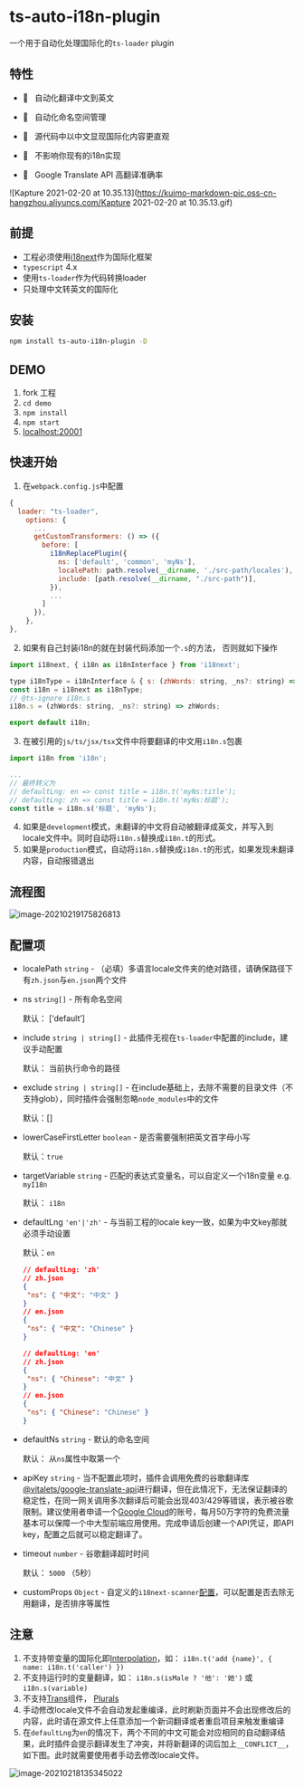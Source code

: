 # ts-auto-i18n-plugin

一个用于自动化处理国际化的`ts-loader` plugin

## 特性

- 🚀 &nbsp; 自动化翻译中文到英文

- 💼 &nbsp; 自动化命名空间管理

- 🥽 &nbsp; 源代码中以中文显现国际化内容更直观

- 🤝 &nbsp; 不影响你现有的i18n实现

- 🍻 &nbsp; Google Translate API 高翻译准确率



![Kapture 2021-02-20 at 10.35.13](https://kuimo-markdown-pic.oss-cn-hangzhou.aliyuncs.com/Kapture 2021-02-20 at 10.35.13.gif)

## 前提

- 工程必须使用[i18next](https://www.npmjs.com/package/i18next)作为国际化框架
- `typescript` 4.x
- 使用`ts-loader`作为代码转换loader
- 只处理中文转英文的国际化



## 安装

```bash
npm install ts-auto-i18n-plugin -D
```



## DEMO

1. fork 工程
2. `cd demo`
3. `npm install`
4. `npm start`
5. [localhost:20001](http://localhost:20001)



## 快速开始

1. 在`webpack.config.js`中配置

```javascript
{
  loader: "ts-loader",
    options: {
      ...
      getCustomTransformers: () => ({
        before: [ 
          i18nReplacePlugin({
            ns: ['default', 'common', 'myNs'],
            localePath: path.resolve(__dirname, './src-path/locales'),
            include: [path.resolve(__dirname, "./src-path")],
          }),
          ...
        ]
      }),
    },
},
```

2. 如果有自己封装i18n的就在封装代码添加一个`.s`的方法， 否则就如下操作

```javascript
import i18next, { i18n as i18nInterface } from 'i18next';

type i18nType = i18nInterface & { s: (zhWords: string, _ns?: string) => string };
const i18n = i18next as i18nType;
// @ts-ignore i18n.s
i18n.s = (zhWords: string, _ns?: string) => zhWords;

export default i18n;
```

3. 在被引用的`js/ts/jsx/tsx`文件中将要翻译的中文用`i18n.s`包裹

```javascript
import i18n from 'i18n';

...
// 最终转义为 
// defaultLng: en => const title = i18n.t('myNs:title');
// defaultLng: zh => const title = i18n.t('myNs:标题');
const title = i18n.s('标题', 'myNs');
```

4. 如果是`development`模式，未翻译的中文将自动被翻译成英文，并写入到locale文件中。同时自动将`i18n.s`替换成`i18n.t`的形式。
5. 如果是`production`模式，自动将`i18n.s`替换成`i18n.t`的形式，如果发现未翻译内容，自动报错退出



## 流程图

![image-20210219175826813](demo.gif)



## 配置项

- localePath `string` - （必填）多语言locale文件夹的绝对路径，请确保路径下有`zh.json`与`en.json`两个文件

- ns `string[]` - 所有命名空间

  默认： [‘default’]
  
- include `string | string[]` - 此插件无视在`ts-loader`中配置的include，建议手动配置

  默认： 当前执行命令的路径

- exclude `string | string[]` - 在include基础上，去除不需要的目录文件（不支持glob），同时插件会强制忽略`node_modules`中的文件

  默认：[]

- lowerCaseFirstLetter `boolean` - 是否需要强制把英文首字母小写

   默认：`true`

- targetVariable `string` - 匹配的表达式变量名，可以自定义一个i18n变量 e.g. `myI18n`

   默认： `i18n`

- defaultLng `'en'|'zh'` - 与当前工程的locale key一致，如果为中文key那就必须手动设置

   默认：`en`

   ```json
   // defaultLng: 'zh'
   // zh.json
   {
   	"ns": { "中文": "中文" }
   }
   // en.json
   {
   	"ns": { "中文": "Chinese" }
   }
   
   // defaultLng: 'en'
   // zh.json
   {
   	"ns": { "Chinese": "中文" }
   }
   // en.json
   {
   	"ns": { "Chinese": "Chinese" }
   }
   ```

- defaultNs `string` - 默认的命名空间

   默认： 从`ns`属性中取第一个

- apiKey `string` - 当不配置此项时，插件会调用免费的谷歌翻译库[@vitalets/google-translate-api](https://www.npmjs.com/package/@vitalets/google-translate-api)进行翻译，但在此情况下，无法保证翻译的稳定性，在同一网关调用多次翻译后可能会出现403/429等错误，表示被谷歌限制。建议使用者申请一个[Google Cloud](https://cloud.google.com/translate/docs/)的账号，每月50万字符的免费流量基本可以保障一个中大型前端应用使用。完成申请后创建一个API凭证，即API key，配置之后就可以稳定翻译了。

- timeout `number` - 谷歌翻译超时时间

   默认： `5000` （5秒）

- customProps `Object` - 自定义的`i18next-scanner`[配置](https://github.com/i18next/i18next-scanner#options)，可以配置是否去除无用翻译，是否排序等属性

 

## 注意

1. 不支持带变量的国际化即[Interpolation](https://www.i18next.com/translation-function/interpolation)，如： `i18n.t('add {name}', { name: i18n.t('caller') })`
2. 不支持运行时的变量翻译，如： `i18n.s(isMale ? '他': '她')` 或 `i18n.s(variable)`
3. 不支持[Trans](https://react.i18next.com/latest/trans-component)组件， [Plurals](https://www.i18next.com/translation-function/plurals)
4. 手动修改locale文件不会自动发起重编译，此时刷新页面并不会出现修改后的内容，此时请在源文件上任意添加一个新词翻译或者重启项目来触发重编译
5. 在`defaultLng`为`en`的情况下，两个不同的中文可能会对应相同的自动翻译结果，此时插件会提示翻译发生了冲突，并将新翻译的词后加上`__CONFLICT__`，如下图。此时就需要使用者手动去修改locale文件。

![image-20210218135345022](https://kuimo-markdown-pic.oss-cn-hangzhou.aliyuncs.com/image-20210218135345022.png)